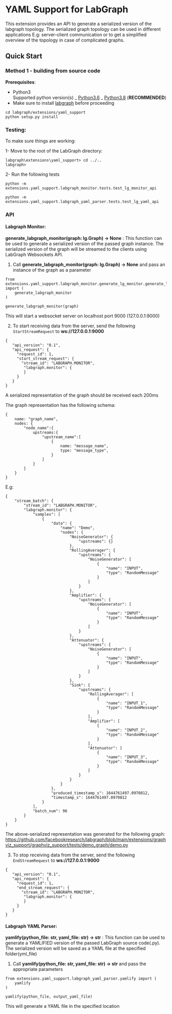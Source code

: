 # YAML Support for LabGraph

This extension provides an API to generate a serialized version of the labgraph topology. The serialized graph topology can be used in different applications E.g: server-client communication or to get a simplified overview of the topology in case of complicated graphs.

## Quick Start

### Method 1 - building from source code

**Prerequisites**:

- Python3\
  Supported python version(s)
  _ [Python3.6](https://www.python.org/downloads/)
  _ [Python3.8](https://www.python.org/downloads/) (**RECOMMENDED**)
- Make sure to install [labgraph](https://github.com/facebookresearch/labgraph) before proceeding

```
cd labgraph/extensions/yaml_support
python setup.py install
```

### Testing:

To make sure things are working:

1- Move to the root of the LabGraph directory:

```
labgraph\extensions\yaml_support> cd ../..
labgraph>
```

2- Run the following tests

```
python -m extensions.yaml_support.labgraph_monitor.tests.test_lg_monitor_api
```

```
python -m extensions.yaml_support.labgraph_yaml_parser.tests.test_lg_yaml_api
```

### API

#### Labgraph Monitor:

**generate_labgraph_monitor(graph: lg.Graph) -> None** : This function can be used to generate a serialized version of the passed graph instance. The serialized version of the graph will be streamed
to the clients using LabGraph Websockets API.

1. Call **generate_labgraph_monitor(graph: lg.Graph) -> None** and pass an instance of the graph as a parameter

```
from extensions.yaml_support.labgraph_monitor.generate_lg_monitor.generate_lg_monitor import (
    generate_labgraph_monitor
)

generate_labgraph_monitor(graph)
```

This will start a websocket server on localhost port 9000 (127.0.0.1:9000)

2. To start receiving data from the server, send the following `StartStreamRequest` to **ws://127.0.0.1:9000**

```
{
   "api_version": "0.1",
   "api_request": {
     "request_id": 1,
     "start_stream_request": {
       "stream_id": "LABGRAPH.MONITOR",
        "labgraph.monitor": {
        }
     }
   }
}
```

A serialized representation of the graph should be received each 200ms

The graph representation has the following schema:

```
{
    name: "graph_name",
    nodes: {
        "node_name":{
            upstreams:{
                "upstream_name":[
                    {
                        name: "message_name",
                        type: "message_type",
                    }
                ]
            }
        }
    }
}
```

E.g:

```
{
    "stream_batch": {
        "stream_id": "LABGRAPH.MONITOR",
        "labgraph.monitor": {
            "samples": [
                {
                    "data": {
                        "name": "Demo",
                        "nodes": {
                            "NoiseGenerator": {
                                "upstreams": {}
                            },
                            "RollingAverager": {
                                "upstreams": {
                                    "NoiseGenerator": [
                                        {
                                            "name": "INPUT",
                                            "type": "RandomMessage"
                                        }
                                    ]
                                }
                            },
                            "Amplifier": {
                                "upstreams": {
                                    "NoiseGenerator": [
                                        {
                                            "name": "INPUT",
                                            "type": "RandomMessage"
                                        }
                                    ]
                                }
                            },
                            "Attenuator": {
                                "upstreams": {
                                    "NoiseGenerator": [
                                        {
                                            "name": "INPUT",
                                            "type": "RandomMessage"
                                        }
                                    ]
                                }
                            },
                            "Sink": {
                                "upstreams": {
                                    "RollingAverager": [
                                        {
                                            "name": "INPUT_1",
                                            "type": "RandomMessage"
                                        }
                                    ],
                                    "Amplifier": [
                                        {
                                            "name": "INPUT_2",
                                            "type": "RandomMessage"
                                        }
                                    ],
                                    "Attenuator": [
                                        {
                                            "name": "INPUT_3",
                                            "type": "RandomMessage"
                                        }
                                    ]
                                }
                            }
                        }
                    },
                    "produced_timestamp_s": 1644761497.0970812,
                    "timestamp_s": 1644761497.0970812
                }
            ],
            "batch_num": 96
        }
    }
}
```

The above-serialized representation was generated for the following graph:
https://github.com/facebookresearch/labgraph/blob/main/extensions/graphviz_support/graphviz_support/tests/demo_graph/demo.py

3. To stop receiving data from the server, send the following `EndStreamRequest` to **ws://127.0.0.1:9000**

```
{
   "api_version": "0.1",
   "api_request": {
     "request_id": 1,
     "end_stream_request": {
       "stream_id": "LABGRAPH.MONITOR",
        "labgraph.monitor": {
        }
     }
   }
}
```

#### Labgraph YAML Parser:

**yamlify(python_file: str, yaml_file: str) -> str** : This function can be used to generate a YAMLIFIED version of the passed LabGraph source code(.py). The serialized version will be saved as a YAML file at the specified folder(yml_file)

1. Call **yamlify(python_file: str, yaml_file: str) -> str** and pass the appropriate parameters

```
from extensions.yaml_support.labgraph_yaml_parser.yamlify import (
    yamlify
)

yamlify(python_file, output_yaml_file)
```

This will generate a YAML file in the specified location
